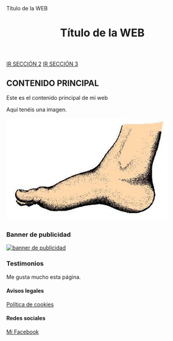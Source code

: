 <!DOCTYPE html>
<html lang="es">  
  <head>    
    Título de la WEB 
    <meta charset="UTF-8">
    <meta name="title" content="Título de la WEB">
    <meta name="description" content="Descripción de la WEB">    
    <link href="http://dominio.com/hoja-de-estilos.css" rel="stylesheet" type="text/css"/>    
  </head>  
  <body>    
    <header>
      <h1>Título de la WEB</h1>      
    </header>    
    <nav>
      <a href="http://dominio.com/seccion2.html">IR SECCIÓN 2</a>
      <a href="http://dominio.com/seccion2.html">IR SECCIÓN 3</a>
    </nav>
    <section>      
      <article>
        <h2>CONTENIDO PRINCIPAL</h2>
        <p>Este es el contenido principal de mi web</p>
        <div>
          <p>Aquí tenéis una imagen.</p>
          <img src="fot_3.jpg" alt="paisaje">          
        </div>
      </article>      
    </section>
    <aside>
      <h3>Banner de publicidad</h3>
      <a href="http://dominio-externo.com">
        <img src="http://dominio.com/banner-publicidad.png" alt="banner de publicidad">
      </a>
      <h3>Testimonios</h3>
      <p>Me gusta mucho esta página.</p>
    </aside>
    <footer>
      <h4>Avisos legales</h4>
      <a href="http://dominio.com/aviso-legal">Política de cookies</a>
      <h4>Redes sociales</h4>
      <a href="http://facebook.com/mi-pagina-de-facebook">Mi Facebook</a>
    </footer>
  </body>  
</html>
